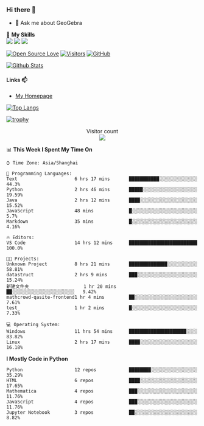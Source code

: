 ### Hi there 👋

<!--
**wuyudi/wuyudi** is a ✨ _special_ ✨ repository because its `README.md` (this file) appears on your GitHub profile.

Here are some ideas to get you started:

- 🔭 I’m currently working on ...
- 🌱 I’m currently learning ...
- 👯 I’m looking to collaborate on ...
- 🤔 I’m looking for help with ...

- 📫 How to reach me: ...
- 😄 Pronouns: ...
- ⚡ Fun fact: ...
-->

- 💬 Ask me about GeoGebra

🌟 **My Skills**  
![](https://img.shields.io/badge/-Python-3e74a2?style=flat-square&logo=Python&logoColor=fff)
![](https://img.shields.io/badge/-Mathematica-3e74a2?style=flat-square&logo=Wolfram&logoColor=fff)
![](https://img.shields.io/badge/-C%2B%2B-3e74a2?style=flat-square&logo=C%2B%2B&logoColor=fff)

[![Open Source Love](https://badges.frapsoft.com/os/v1/open-source.svg?v=103)](https://github.com/wuyudi/)
[![Visitors](https://visitor-badge.glitch.me/badge?page_id=wuyudi.wuyudi)](https://github.com/wuyudi/)
[![GitHub](https://img.shields.io/github/followers/wuyudi.svg?lable=GitHub&style=social)](https://github.com/wuyudi/)

[![Github Stats](https://github-readme-stats.vercel.app/api?username=wuyudi&show_icons=true)](https://github.com/wuyudi/)

#### Links 📫

* [My Homepage](https://wuyudi.github.io/blog/)

[![Top Langs](https://github-readme-stats.vercel.app/api/top-langs/?username=wuyudi&hide=HTML,jupyter%20notebook&layout=compact)](https://github.com/wuyudi/github-readme-stats)

[![trophy](https://github-profile-trophy.vercel.app/?username=wuyudi&theme=onedark)](https://github.com/ryo-ma/github-profile-trophy)

<p align="center"> 
  Visitor count<br>
  <img src="https://profile-counter.glitch.me/wuyudi/count.svg" />
</p>

<!--START_SECTION:waka-->
📊 **This Week I Spent My Time On** 

```text
⌚︎ Time Zone: Asia/Shanghai

💬 Programming Languages: 
Text                     6 hrs 17 mins       ███████████░░░░░░░░░░░░░░   44.3% 
Python                   2 hrs 46 mins       █████░░░░░░░░░░░░░░░░░░░░   19.59% 
Java                     2 hrs 12 mins       ████░░░░░░░░░░░░░░░░░░░░░   15.52% 
JavaScript               48 mins             █░░░░░░░░░░░░░░░░░░░░░░░░   5.7% 
Markdown                 35 mins             █░░░░░░░░░░░░░░░░░░░░░░░░   4.16%

🔥 Editors: 
VS Code                  14 hrs 12 mins      █████████████████████████   100.0%

🐱‍💻 Projects: 
Unknown Project          8 hrs 21 mins       ██████████████░░░░░░░░░░░   58.81% 
datastruct               2 hrs 9 mins        ███░░░░░░░░░░░░░░░░░░░░░░   15.24% 
新建文件夹                    1 hr 20 mins        ██░░░░░░░░░░░░░░░░░░░░░░░   9.42% 
mathcrowd-qasite-frontend1 hr 4 mins         ██░░░░░░░░░░░░░░░░░░░░░░░   7.61% 
test_                    1 hr 2 mins         █░░░░░░░░░░░░░░░░░░░░░░░░   7.33%

💻 Operating System: 
Windows                  11 hrs 54 mins      █████████████████████░░░░   83.82% 
Linux                    2 hrs 17 mins       ████░░░░░░░░░░░░░░░░░░░░░   16.18%

```

**I Mostly Code in Python** 

```text
Python                   12 repos            ████████░░░░░░░░░░░░░░░░░   35.29% 
HTML                     6 repos             ████░░░░░░░░░░░░░░░░░░░░░   17.65% 
Mathematica              4 repos             ███░░░░░░░░░░░░░░░░░░░░░░   11.76% 
JavaScript               4 repos             ███░░░░░░░░░░░░░░░░░░░░░░   11.76% 
Jupyter Notebook         3 repos             ██░░░░░░░░░░░░░░░░░░░░░░░   8.82%

```



<!--END_SECTION:waka-->
